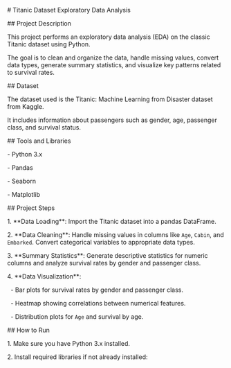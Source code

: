\# Titanic Dataset Exploratory Data Analysis



\## Project Description

This project performs an exploratory data analysis (EDA) on the classic Titanic dataset using Python.

The goal is to clean and organize the data, handle missing values, convert data types, generate summary statistics, and visualize key patterns related to survival rates.



\## Dataset

The dataset used is the Titanic: Machine Learning from Disaster dataset from Kaggle.

It includes information about passengers such as gender, age, passenger class, and survival status.



\## Tools and Libraries

\- Python 3.x

\- Pandas

\- Seaborn

\- Matplotlib



\## Project Steps

1\. \*\*Data Loading\*\*: Import the Titanic dataset into a pandas DataFrame.

2\. \*\*Data Cleaning\*\*: Handle missing values in columns like `Age`, `Cabin`, and `Embarked`. Convert categorical variables to appropriate data types.

3\. \*\*Summary Statistics\*\*: Generate descriptive statistics for numeric columns and analyze survival rates by gender and passenger class.

4\. \*\*Data Visualization\*\*:

   - Bar plots for survival rates by gender and passenger class.

   - Heatmap showing correlations between numerical features.

   - Distribution plots for `Age` and survival by age.



\## How to Run

1\. Make sure you have Python 3.x installed.

2\. Install required libraries if not already installed:

